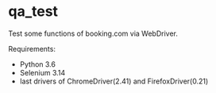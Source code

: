 # qa_test
Test some functions of booking.com via WebDriver.

Requirements:
* Python 3.6
* Selenium 3.14
* last drivers of ChromeDriver(2.41) and FirefoxDriver(0.21)

